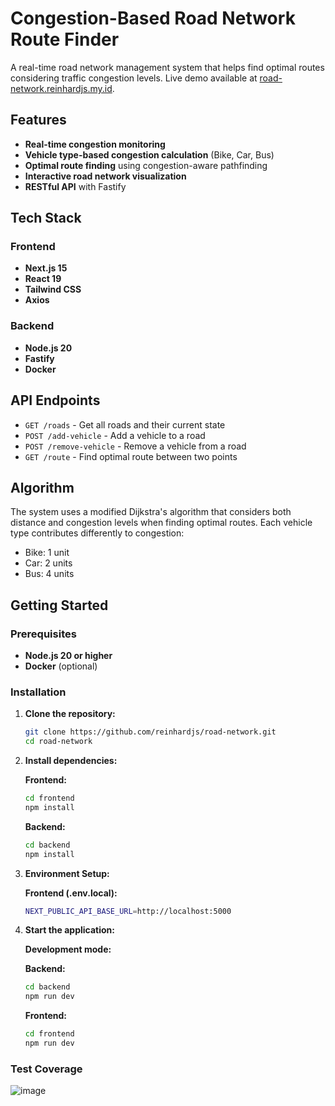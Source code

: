 # Congestion-Based Road Network Route Finder

A real-time road network management system that helps find optimal routes considering traffic congestion levels. Live demo available at [road-network.reinhardjs.my.id](https://road-network.reinhardjs.my.id).

## Features

- **Real-time congestion monitoring**
- **Vehicle type-based congestion calculation** (Bike, Car, Bus)
- **Optimal route finding** using congestion-aware pathfinding
- **Interactive road network visualization**
- **RESTful API** with Fastify

## Tech Stack

### Frontend
- **Next.js 15**
- **React 19**
- **Tailwind CSS**
- **Axios**

### Backend
- **Node.js 20**
- **Fastify**
- **Docker**

## API Endpoints

- `GET /roads` - Get all roads and their current state
- `POST /add-vehicle` - Add a vehicle to a road
- `POST /remove-vehicle` - Remove a vehicle from a road
- `GET /route` - Find optimal route between two points

## Algorithm

The system uses a modified Dijkstra's algorithm that considers both distance and congestion levels when finding optimal routes. Each vehicle type contributes differently to congestion:

- Bike: 1 unit
- Car: 2 units
- Bus: 4 units

## Getting Started

### Prerequisites
- **Node.js 20 or higher**
- **Docker** (optional)

### Installation

1. **Clone the repository:**

   ```bash
   git clone https://github.com/reinhardjs/road-network.git
   cd road-network
   ```

2. **Install dependencies:**

   **Frontend:**

   ```bash
   cd frontend
   npm install
   ```

   **Backend:**

   ```bash
   cd backend
   npm install
   ```

3. **Environment Setup:**

   **Frontend (.env.local):**

   ```bash
   NEXT_PUBLIC_API_BASE_URL=http://localhost:5000
   ```

4. **Start the application:**

   **Development mode:**

   **Backend:**

   ```bash
   cd backend
   npm run dev
   ```

   **Frontend:**

   ```bash
   cd frontend
   npm run dev
   ```

### Test Coverage

![image](https://github.com/user-attachments/assets/e085efa2-3f19-4b3d-9d3d-923e8ec7ae91)

